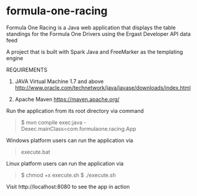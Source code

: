 # formula-one-racing
Formula One Racing is a Java web application that displays the table standings for the Formula One Drivers using the Ergast Developer API data feed

A project that is built with Spark Java and FreeMarker as the templating engine

REQUIREMENTS

1. JAVA Virtual Machine 1.7 and above
http://www.oracle.com/technetwork/java/javase/downloads/index.html

2. Apache Maven
https://maven.apache.org/

Run the application from its root directory via command

> $ mvn compile exec:java -Dexec.mainClass=com.formulaone.racing.App

Windows platform users can run the application via 

> execute.bat

Linux platform users can run the application via

> $ chmod +x execute.sh
> $ ./execute.sh


Visit http://localhost:8080 to see the app in action 
